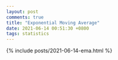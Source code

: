 ```yaml
---
layout: post
comments: true
title: "Exponential Moving Average"
date: 2021-06-14 00:51:30 +0800
tags: statistics
---
```



{% include posts/2021-06-14-ema.html %}
